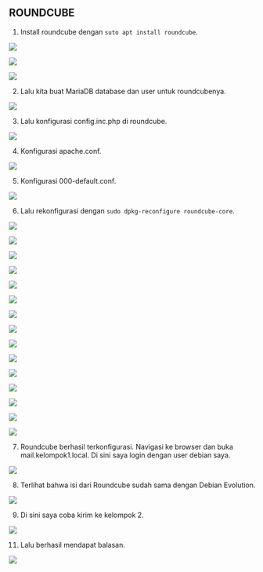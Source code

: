 ## ROUNDCUBE

1. Install roundcube dengan `suto apt install roundcube`.

![](assets/0.png)

![](assets/1.png)

![](assets/2.png)

2. Lalu kita buat MariaDB database dan user untuk roundcubenya.

![](assets/3.png)

3. Lalu konfigurasi config.inc.php di roundcube.

![](assets/4.png)

4. Konfigurasi apache.conf.

![](assets/5.png)

5. Konfigurasi 000-default.conf.

![](assets/6.png)

6. Lalu rekonfigurasi dengan `sudo dpkg-reconfigure roundcube-core`.

![](assets/7.png)

![](assets/8.png)

![](assets/9.png)

![](assets/10.png)

![](assets/11.png)

![](assets/12.png)

![](assets/13.png)

![](assets/14.png)

![](assets/15.png)

![](assets/16.png)

![](assets/17.png)

![](assets/18.png)

![](assets/19.png)

![](assets/20.png)

![](assets/21.png)

7. Roundcube berhasil terkonfigurasi. Navigasi ke browser dan buka mail.kelompok1.local. Di sini saya login dengan user debian saya.

![](assets/22.png)

8. Terlihat bahwa isi dari Roundcube sudah sama dengan Debian Evolution.

![](assets/23.png)

9. Di sini saya coba kirim ke kelompok 2. 

![](assets/24.png)

11.  Lalu berhasil mendapat balasan.

![](assets/25.png)
